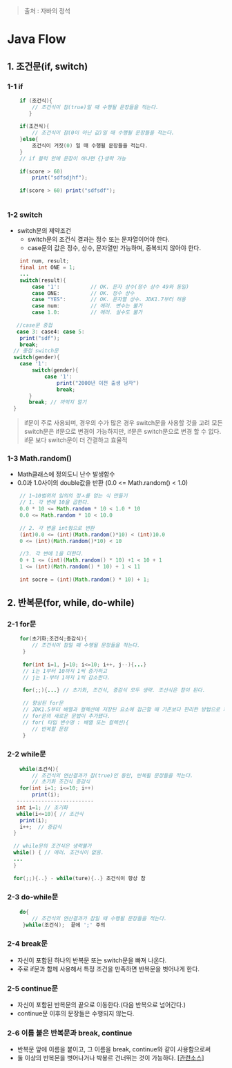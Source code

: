 > 출처 : 자바의 정석

# Java Flow

## 1. 조건문(if, switch)
### 1-1 if
```java
	if (조건식){
    	// 조건식이 참(true)일 때 수행될 문장들을 적는다.
       }
    
    if(조건식){
    	// 조건식이 참(0이 아닌 값)일 때 수행될 문장들을 적는다.
    }else{
    	조건식이 거짓(0) 일 때 수행될 문장들을 적는다.
    }
    // if 블럭 안에 문장이 하나면 {}생략 가능
    
    if(score > 60)
    	print("sdfsdjhf");
        
    if(score > 60) print("sdfsdf");
    
```
### 1-2 switch
* switch문의 제약조건
   - switch문의 조건식 결과는 정수 또는 문자열이어야 한다.
   - case문의 값은 정수, 상수, 문자열만 가능하며, 중복되지 않아야 한다.
```java
	int num, result;
    final int ONE = 1;
   	...
    switch(result){
    	case '1':          // OK. 문자 상수(정수 상수 49와 동일)
        case ONE:          // OK. 정수 상수
        case "YES":        // OK. 문자열 상수. JDK1.7부터 허용
        case num:          // 에러. 변수는 불가
        case 1.0:          // 에러. 실수도 불가
        
   //case문 중첩
   case 3: case4: case 5:
    print("sdf");
    break;
  // 중첩 switch문
  switch(gender){
  	case '1':
    	switch(gender){
        	case '1':
            	print("2000년 이전 출생 남자")
                break;
       }
       break; // 까먹지 말기
  }
```

> if문이 주로 사용되며, 경우의 수가 많은 경우 switch문을 사용할 것을 고려
> 모든 switch문은 if문으로 변경이 가능하지만, if문은 switch문으로 변경 할 수 없다.
> if문 보다 switch문이 더 간결하고 효율적

### 1-3 Math.random()
* Math클래스에 정의도니 난수 발생함수
* 0.0과 1.0사이의 double값을 반환 (0.0 <= Math.random() < 1.0)
```java
	// 1~10범위의 임의의 정ㅅ를 얻는 식 만들기
    // 1. 각 변에 10을 곱한다.
    0.0 * 10 <= Math.random * 10 < 1.0 * 10
    0.0 <= Math.random * 10 < 10.0
	
    // 2. 각 변을 int형으로 변환
    (int)0.0 <= (int)(Math.random()*10) < (int)10.0
    0 <= (int)(Math.random()*10) < 10
    
    //3. 각 변에 1을 더한다.
    0 + 1 <= (int)(Math.random() * 10) +1 < 10 + 1
    1 <= (int)(Math.random() * 10) + 1 < 11
    
    int socre = (int)(Math.random() * 10) + 1;
```

## 2. 반복문(for, while, do-while)
### 2-1 for문
```java
	for(초기화;조건식;증감식){
    	// 조건식이 참일 때 수행될 문장들을 적는다.
     }
     
     for(int i=1, j=10; i<=10; i++, j--){...}
     // i는 1부터 10까지 1씩 증가하고
     // j는 1-부터 1까지 1씩 감소한다.
     
     for(;;){...} // 초기화, 조건식, 증감식 모두 생략. 조선식은 참이 된다.
     
     // 향상된 for문
     // JDK1.5부터 배열과 컬렉션에 저장된 요소에 접근할 때 기존보다 편리한 방법으로 처리할 수 있도록 
     // for문의 새로운 문법이 추가됐다.
     // for( 타입 변수명 : 배열 또는 컬렉션){
     	// 반복할 문장
     }
```
### 2-2 while문
```java
	while(조건식){
    	// 조건식의 연산결과가 참(true)인 동안, 반복될 문장들을 적는다.
        // 초기화 조건식 증감식
    for(int i=1; i<=10; i++)
    	print(i);
   -------------------------
   int i=1; // 초기화
   while(i<=10){ // 조건식
   	print(i);
    i++;  // 증감식
  }
  
  // while문의 조건식은 생략불가
  while() { // 에러. 조건식이 없음.
  ...
  }
  
  for(;;){..} - while(ture){..} 조건식이 항상 참
```

### 2-3 do-while문
```java
	do{
    	// 조건식의 연산결과가 참일 때 수행될 문장들을 적는다.
     }while(조건식);  끝에 ';' 주의
```

### 2-4 break문
* 자신이 포함된 하나의 반복문 또는 switch문을 빠져 나온다.
* 주로 if문과 함께 사용해서 특정 조건을 만족하면 반복문을 벗어나게 한다.

### 2-5 continue문
* 자신이 포함된 반복문의 끝으로 이동한다.(다음 반복으로 넘어간다.)
* continue문 이후의 문장들은 수행되지 않는다.

### 2-6 이름 붙은 반복문과 break, continue
* 반복문 앞에 이름을 붙이고, 그 이름을 break, continue와 같이 사용함으로써
*  둘 이상의 반복몬을 벗어나거나 박봉르 건너뛰는 것이 가능하다.
[[관련소스]](https://github.com/HaeSeongPark/TIL/blob/master/JavaStudy2/JavaStudySource2/src/ch4_if_switch_for_while/FlowEx34.java)
